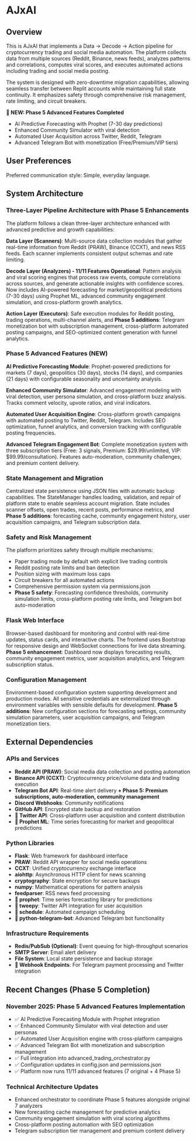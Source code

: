 # AJxAI

## Overview

This is AJxAI that implements a Data → Decode → Action pipeline for cryptocurrency trading and social media automation. The platform collects data from multiple sources (Reddit, Binance, news feeds), analyzes patterns and correlations, computes viral scores, and executes automated actions including trading and social media posting.

The system is designed with zero-downtime migration capabilities, allowing seamless transfer between Replit accounts while maintaining full state continuity. It emphasizes safety through comprehensive risk management, rate limiting, and circuit breakers.

**🚀 NEW: Phase 5 Advanced Features Completed**
- AI Predictive Forecasting with Prophet (7-30 day predictions)
- Enhanced Community Simulator with viral detection
- Automated User Acquisition across Twitter, Reddit, Telegram  
- Advanced Telegram Bot with monetization (Free/Premium/VIP tiers)

## User Preferences

Preferred communication style: Simple, everyday language.

## System Architecture

### Three-Layer Pipeline Architecture with Phase 5 Enhancements

The platform follows a clean three-layer architecture enhanced with advanced predictive and growth capabilities:

**Data Layer (Scanners)**: Multi-source data collection modules that gather real-time information from Reddit (PRAW), Binance (CCXT), and news RSS feeds. Each scanner implements consistent output schemas and rate limiting.

**Decode Layer (Analyzers) - 11/11 Features Operational**: Pattern analysis and viral scoring engines that process raw events, compute correlations across sources, and generate actionable insights with confidence scores. Now includes AI-powered forecasting for market/geopolitical predictions (7-30 days) using Prophet ML, advanced community engagement simulation, and cross-platform growth analytics.

**Action Layer (Executors)**: Safe execution modules for Reddit posting, trading operations, multi-channel alerts, and **Phase 5 additions**: Telegram monetization bot with subscription management, cross-platform automated posting campaigns, and SEO-optimized content generation with funnel analytics.

### Phase 5 Advanced Features (NEW)

**AI Predictive Forecasting Module**: Prophet-powered predictions for markets (7 days), geopolitics (30 days), stocks (14 days), and companies (21 days) with configurable seasonality and uncertainty analysis.

**Enhanced Community Simulator**: Advanced engagement modeling with viral detection, user persona simulation, and cross-platform buzz analysis. Tracks comment velocity, upvote ratios, and viral indicators.

**Automated User Acquisition Engine**: Cross-platform growth campaigns with automated posting to Twitter, Reddit, Telegram. Includes SEO optimization, funnel analytics, and conversion tracking with configurable posting frequencies.

**Advanced Telegram Engagement Bot**: Complete monetization system with three subscription tiers (Free: 3 signals, Premium: $29.99/unlimited, VIP: $99.99/consultation). Features auto-moderation, community challenges, and premium content delivery.

### State Management and Migration

Centralized state persistence using JSON files with automatic backup capabilities. The StateManager handles loading, validation, and repair of platform state to enable seamless account migration. State includes scanner offsets, open trades, recent posts, performance metrics, and **Phase 5 additions**: forecasting cache, community engagement history, user acquisition campaigns, and Telegram subscription data.

### Safety and Risk Management

The platform prioritizes safety through multiple mechanisms:
- Paper trading mode by default with explicit live trading controls
- Reddit posting rate limits and ban detection
- Position sizing with maximum loss caps
- Circuit breakers for all automated actions
- Comprehensive permission system via permissions.json
- **Phase 5 safety**: Forecasting confidence thresholds, community simulation limits, cross-platform posting rate limits, and Telegram bot auto-moderation

### Flask Web Interface

Browser-based dashboard for monitoring and control with real-time updates, status cards, and interactive charts. The frontend uses Bootstrap for responsive design and WebSocket connections for live data streaming. **Phase 5 enhancement**: Dashboard now displays forecasting results, community engagement metrics, user acquisition analytics, and Telegram subscription status.

### Configuration Management

Environment-based configuration system supporting development and production modes. All sensitive credentials are externalized through environment variables with sensible defaults for development. **Phase 5 additions**: New configuration sections for forecasting settings, community simulation parameters, user acquisition campaigns, and Telegram monetization tiers.

## External Dependencies

### APIs and Services
- **Reddit API (PRAW)**: Social media data collection and posting automation
- **Binance API (CCXT)**: Cryptocurrency price/volume data and trading execution
- **Telegram Bot API**: Real-time alert delivery **+ Phase 5: Premium subscriptions, auto-moderation, community management**
- **Discord Webhooks**: Community notifications
- **GitHub API**: Encrypted state backup and restoration
- **🚀 Twitter API**: Cross-platform user acquisition and content distribution
- **🚀 Prophet ML**: Time series forecasting for market and geopolitical predictions

### Python Libraries
- **Flask**: Web framework for dashboard interface
- **PRAW**: Reddit API wrapper for social media operations
- **CCXT**: Unified cryptocurrency exchange interface
- **aiohttp**: Asynchronous HTTP client for news scanning
- **cryptography**: State encryption for secure backups
- **numpy**: Mathematical operations for pattern analysis
- **feedparser**: RSS news feed processing
- **🚀 prophet**: Time series forecasting library for predictions
- **🚀 tweepy**: Twitter API integration for user acquisition
- **🚀 schedule**: Automated campaign scheduling
- **🚀 python-telegram-bot**: Advanced Telegram bot functionality

### Infrastructure Requirements
- **Redis/PubSub (Optional)**: Event queuing for high-throughput scenarios
- **SMTP Server**: Email alert delivery
- **File System**: Local state persistence and backup storage
- **🚀 Webhook Endpoints**: For Telegram payment processing and Twitter integration

## Recent Changes (Phase 5 Completion)

### November 2025: Phase 5 Advanced Features Implementation
- ✅ AI Predictive Forecasting Module with Prophet integration
- ✅ Enhanced Community Simulator with viral detection and user personas
- ✅ Automated User Acquisition engine with cross-platform campaigns
- ✅ Advanced Telegram Bot with monetization and subscription management
- ✅ Full integration into advanced_trading_orchestrator.py
- ✅ Configuration updates in config.json and permissions.json
- ✅ Platform now runs 11/11 advanced features (7 original + 4 Phase 5)

### Technical Architecture Updates
- Enhanced orchestrator to coordinate Phase 5 features alongside original 7 analyzers
- New forecasting cache management for predictive analytics
- Community engagement simulation with viral scoring algorithms
- Cross-platform posting automation with SEO optimization
- Telegram subscription tier management and premium content delivery